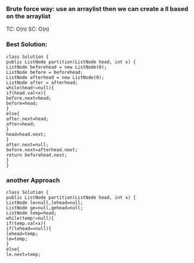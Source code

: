 ### Brute force way: use an arraylist then we can create a ll based on the arraylist
TC: O(n)
SC: O(n)
​
### Best Solution:
```
class Solution {
public ListNode partition(ListNode head, int x) {
ListNode beforehead = new ListNode(0);
ListNode before = beforehead;
ListNode afterhead = new ListNode(0);
ListNode after = afterhead;
while(head!=null){
if(head.val<x){
before.next=head;
before=head;
}
else{
after.next=head;
after=head;
}
head=head.next;
}
after.next=null;
before.next=afterhead.next;
return beforehead.next;
}
}
```
### another Approach
```
class Solution {
public ListNode partition(ListNode head, int x) {
ListNode le=null,lehead=null;
ListNode ge=null,gehead=null;
ListNode temp=head;
while(temp!=null){
if(temp.val<x){
if(lehead==null){
lehead=temp;
le=temp;
}
else{
le.next=temp;